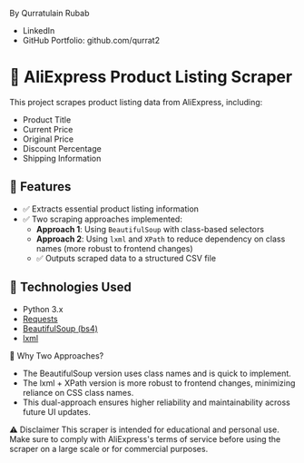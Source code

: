 By Qurratulain Rubab 
- LinkedIn
- GitHub Portfolio: github.com/qurrat2

# 🛒 AliExpress Product Listing Scraper

This project scrapes product listing data from AliExpress, including:

- Product Title
- Current Price
- Original Price
- Discount Percentage
- Shipping Information

## 🔧 Features

- ✅ Extracts essential product listing information
- ✅ Two scraping approaches implemented:
  - **Approach 1**: Using `BeautifulSoup` with class-based selectors
  - **Approach 2**: Using `lxml` and `XPath` to reduce dependency on class names (more robust to frontend changes)
  - ✅ Outputs scraped data to a structured CSV file

## 🧰 Technologies Used

- Python 3.x
- [Requests](https://pypi.org/project/requests/)
- [BeautifulSoup (bs4)](https://pypi.org/project/beautifulsoup4/)
- [lxml](https://pypi.org/project/lxml/)

🧠 Why Two Approaches?
- The BeautifulSoup version uses class names and is quick to implement.
- The lxml + XPath version is more robust to frontend changes, minimizing reliance on CSS class names.
- This dual-approach ensures higher reliability and maintainability across future UI updates.

⚠️ Disclaimer
This scraper is intended for educational and personal use. Make sure to comply with AliExpress's terms of service before using the scraper on a large scale or for commercial purposes.